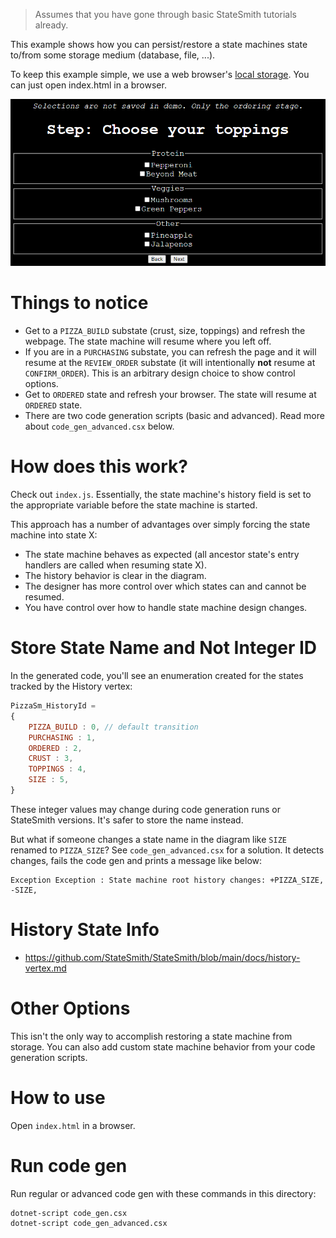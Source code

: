 > Assumes that you have gone through basic StateSmith tutorials already.

This example shows how you can persist/restore a state machines state to/from some storage medium (database, file, ...).

To keep this example simple, we use a web browser's [local storage](https://developer.mozilla.org/en-US/docs/Web/API/Web_Storage_API). You can just open index.html in a browser.

![](docs/pizza.png)

# Things to notice
* Get to a `PIZZA_BUILD` substate (crust, size, toppings) and refresh the webpage. The state machine will resume where you left off.
* If you are in a `PURCHASING` substate, you can refresh the page and it will resume at the `REVIEW_ORDER` substate (it will intentionally **not** resume at `CONFIRM_ORDER`). This is an arbitrary design choice to show control options.
* Get to `ORDERED` state and refresh your browser. The state will resume at `ORDERED` state.
* There are two code generation scripts (basic and advanced). Read more about `code_gen_advanced.csx` below.

# How does this work?
Check out `index.js`. Essentially, the state machine's history field is set to the appropriate variable before the state machine is started.

This approach has a number of advantages over simply forcing the state machine into state X:
* The state machine behaves as expected (all ancestor state's entry handlers are called when resuming state X).
* The history behavior is clear in the diagram.
* The designer has more control over which states can and cannot be resumed.
* You have control over how to handle state machine design changes.


# Store State Name and Not Integer ID
In the generated code, you'll see an enumeration created for the states tracked by the History vertex:
```js
PizzaSm_HistoryId = 
{
    PIZZA_BUILD : 0, // default transition
    PURCHASING : 1,
    ORDERED : 2,
    CRUST : 3,
    TOPPINGS : 4,
    SIZE : 5,
}
```

These integer values may change during code generation runs or StateSmith versions. It's safer to store the name instead.

But what if someone changes a state name in the diagram like `SIZE` renamed to `PIZZA_SIZE`? See `code_gen_advanced.csx` for a solution. It detects changes, fails the code gen and prints a message like below:

```
Exception Exception : State machine root history changes: +PIZZA_SIZE, -SIZE,
```

# History State Info
* https://github.com/StateSmith/StateSmith/blob/main/docs/history-vertex.md

# Other Options
This isn't the only way to accomplish restoring a state machine from storage. You can also add custom state machine behavior from your code generation scripts.

# How to use
Open `index.html` in a browser.

# Run code gen
Run regular or advanced code gen with these commands in this directory:
```
dotnet-script code_gen.csx
dotnet-script code_gen_advanced.csx
```